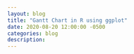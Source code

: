 ```yaml
---
layout: blog
title: "Gantt Chart in R using ggplot"
date: 2020-08-20 12:00:00 -0500
categories: blog
description:
---
```

